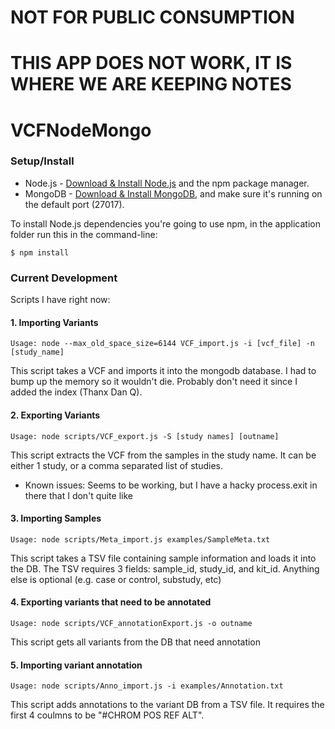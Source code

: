 # NOT FOR PUBLIC CONSUMPTION
# THIS APP DOES NOT WORK, IT IS WHERE WE ARE KEEPING NOTES


# VCFNodeMongo

### Setup/Install

* Node.js - [Download & Install Node.js](http://www.nodejs.org/download/) and the npm package manager.
* MongoDB - [Download & Install MongoDB](http://www.mongodb.org/downloads), and make sure it's running on the default port (27017).

To install Node.js dependencies you're going to use npm, in the application folder run this in the command-line:
```
$ npm install
```


### Current Development

Scripts I have right now:

#### 1. Importing Variants
	
```Usage: node --max_old_space_size=6144 VCF_import.js -i [vcf_file] -n [study_name] ```

This script takes a VCF and imports it into the mongodb database.  I had to bump up the memory so it wouldn't die.  Probably don't need it since I added the index (Thanx Dan Q).

#### 2. Exporting Variants
```Usage: node scripts/VCF_export.js -S [study names] [outname] ```

This script extracts the VCF from the samples in the study name.  It can be either 1 study, or a comma separated list of studies.

* Known issues:
		Seems to be working, but I have a hacky process.exit in there that I don't quite like


#### 3. Importing Samples
```Usage: node scripts/Meta_import.js examples/SampleMeta.txt ```

This script takes a TSV file containing sample information and loads it into the DB.
The TSV requires 3 fields: sample_id, study_id, and kit_id.
Anything else is optional (e.g. case or control, substudy, etc)

#### 4. Exporting variants that need to be annotated
```Usage: node scripts/VCF_annotationExport.js -o outname ```

This script gets all variants from the DB that need annotation 

#### 5. Importing variant annotation
```Usage: node scripts/Anno_import.js -i examples/Annotation.txt ```

This script adds annotations to the variant DB from a TSV file.  It requires the first 4 coulmns to be "#CHROM POS REF ALT". 



